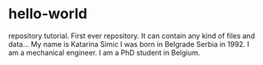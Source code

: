 # hello-world
repository tutorial. First ever repository. It can contain any kind of files and data...
My name is Katarina Simic
I was born in Belgrade Serbia in 1992.
I am a mechanical engineer. I am a PhD student in Belgium.
